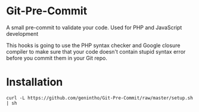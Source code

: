 Git-Pre-Commit
==============

A small pre-commit to validate your code. Used for PHP and JavaScript development

This hooks is going to use the PHP syntax checker and Google closure compiler to make sure
that your code doesn't contain stupid syntax error before you commit them in your Git repo.


Installation
==============
````
curl -L https://github.com/genintho/Git-Pre-Commit/raw/master/setup.sh | sh
````

